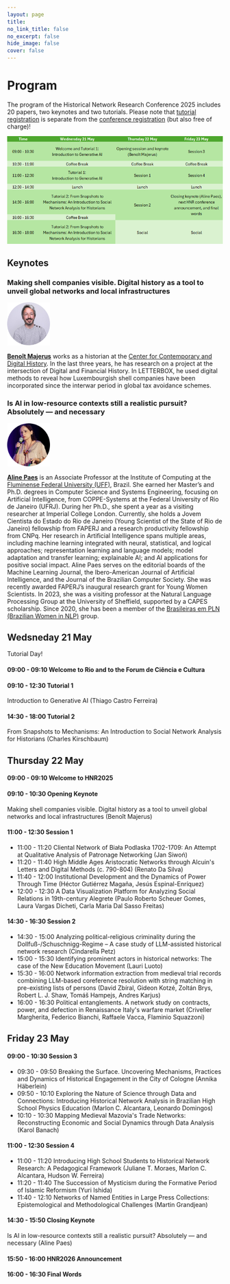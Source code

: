 ```yaml
---
layout: page
title: 
no_link_title: false 
no_excerpt: false 
hide_image: false
cover: false
---
```


# Program
The program of the Historical Network Research Conference 2025 includes 20 papers, two keynotes and two tutorials. Please note that [tutorial registration](/riodejaneiro/tutorials) is separate from the [conference registration](https://hnr2025.sciencesconf.org/) (but also free of charge)!

<p style="text-align: center;">
<a href="https://historicalnetworkresearch.github.io/riodejaneiro/program/"><img src="https://raw.githubusercontent.com/historicalnetworkresearch/riodejaneiro/master/img/hnr2025program.png"></a>
</p>

## Keynotes

### Making shell companies visible. Digital history as a tool to unveil global networks and local infrastructures   

<a href="https://www.uni.lu/c2dh-en/people/benoit-majerus/"><img src="https://raw.githubusercontent.com/historicalnetworkresearch/riodejaneiro/master/img/benoitmajerus.png" style="width:100px"></a>   

**[Benoît Majerus](https://www.uni.lu/c2dh-en/people/benoit-majerus/)** works as a historian at the [Center for Contemporary and Digital History](https://www.c2dh.uni.lu/). In the last three years, he has research on a project at the intersection of Digital and Financial History. In LETTERBOX, he used digital methods to reveal how Luxembourgish shell companies have been incorporated since the interwar period in global tax avoidance schemes.  

### Is AI in low-resource contexts still a realistic pursuit? Absolutely — and necessary 

<a href="http://www2.ic.uff.br/~alinepaes/"><img src="https://raw.githubusercontent.com/historicalnetworkresearch/riodejaneiro/master/img/alinepaes.png" style="width:100px"></a>  

**[Aline Paes](http://www2.ic.uff.br/~alinepaes/)** is an Associate Professor at the Institute of Computing at the [Fluminense Federal University (UFF)](https://international.uff.br/), Brazil. She earned her Master’s and Ph.D. degrees in Computer Science and Systems Engineering, focusing on Artificial Intelligence, from COPPE-Systems at the Federal University of Rio de Janeiro (UFRJ). During her Ph.D., she spent a year as a visiting researcher at Imperial College London. Currently, she holds a Jovem Cientista do Estado do Rio de Janeiro (Young Scientist of the State of Rio de Janeiro) fellowship from FAPERJ and a research productivity fellowship from CNPq. Her research in Artificial Intelligence spans multiple areas, including machine learning integrated with neural, statistical, and logical approaches; representation learning and language models; model adaptation and transfer learning; explainable AI; and AI applications for positive social impact. Aline Paes serves on the editorial boards of the Machine Learning Journal, the Ibero-American Journal of Artificial Intelligence, and the Journal of the Brazilian Computer Society. She was recently awarded FAPERJ’s inaugural research grant for Young Women Scientists. In 2023, she was a visiting professor at the Natural Language Processing Group at the University of Sheffield, supported by a CAPES scholarship. Since 2020, she has been a member of the [Brasileiras em PLN (Brazilian Women in NLP)](https://brasileiraspln.com/) group. 


## Wedsneday 21 May
Tutorial Day!
#### 09:00 - 09:10 Welcome to Rio and to the Forum de Ciência e Cultura
#### 09:10 - 12:30 Tutorial 1
Introduction to Generative AI (Thiago Castro Ferreira)
#### 14:30 - 18:00 Tutorial 2
From Snapshots to Mechanisms: An Introduction to Social Network Analysis for Historians (Charles Kirschbaum)

## Thursday 22 May
#### 09:00 - 09:10 Welcome to HNR2025
#### 09:10 - 10:30 Opening Keynote
Making shell companies visible. Digital history as a tool to unveil global networks and local infrastructures (Benoît Majerus)
#### 11:00 - 12:30 Session 1
- 11:00 - 11:20 Cliental Network of Biała Podlaska 1702-1709: An Attempt at Qualitative Analysis of Patronage Networking (Jan Siwoń)  
- 11:20 - 11:40 High Middle Ages Aristocratic Networks through Alcuin's Letters and Digital Methods (c. 790-804) (Renato Da Silva)
- 11:40 - 12:00 Institutional Development and the Dynamics of Power Through Time (Héctor Gutiérrez Magaña, Jesús Espinal-Enríquez)
- 12:00 - 12:30 A Data Visualization Platform for Analyzing Social Relations in 19th-century Alegrete (Paulo Roberto Scheuer Gomes, Laura Vargas Dicheti, Carla Maria Dal Sasso Freitas)
#### 14:30 - 16:30 Session 2
- 14:30 - 15:00 Analyzing political-religious criminality during the Dollfuß-/Schuschnigg-Regime – A case study of LLM-assisted historical network research (Cindarella Petz)  
- 15:00 - 15:30 Identifying prominent actors in historical networks: The case of the New Education Movement (Lauri Luoto)    
- 15:30 - 16:00 Network information extraction from medieval trial records combining LLM-based coreference resolution with string matching in pre-existing lists of persons (David Zbíral, Gideon Kotzé, Zoltán Brys, Robert L. J. Shaw, Tomáš Hampejs, Andres Karjus)
- 16:00 - 16:30 Political entanglements. A network study on contracts, power, and defection in Renaissance Italy's warfare market (Criveller Margherita, Federico Bianchi, Raffaele Vacca, Flaminio Squazzoni)

## Friday 23 May
#### 09:00 - 10:30 Session 3
- 09:30 - 09:50 Breaking the Surface. Uncovering Mechanisms, Practices and Dynamics of Historical Engagement in the City of Cologne (Annika Häberlein)  
- 09:50 - 10:10 Exploring the Nature of Science through Data and Connections: Introducing Historical Network Analysis in Brazilian High School Physics Education (Marlon C. Alcantara, Leonardo Domingos)   
- 10:10 - 10:30 Mapping Medieval Mazovia's Trade Networks: Reconstructing Economic and Social Dynamics through Data Analysis (Karol Banach)   
#### 11:00 - 12:30 Session 4
- 11:00 - 11:20 Introducing High School Students to Historical Network Research: A Pedagogical Framework (Juliane T. Moraes, Marlon C. Alcantara, Hudson W. Ferreira)  
- 11:20 - 11:40 The Succession of Mysticism during the Formative Period of Islamic Reformism (Yuri Ishida)  
- 11:40 - 12:10 Networks of Named Entities in Large Press Collections: Epistemological and Methodological Challenges (Martin Grandjean)  
#### 14:30 - 15:50 Closing Keynote
Is AI in low-resource contexts still a realistic pursuit? Absolutely — and necessary (Aline Paes)
#### 15:50 - 16:00 HNR2026 Announcement
#### 16:00 - 16:30 Final Words

















